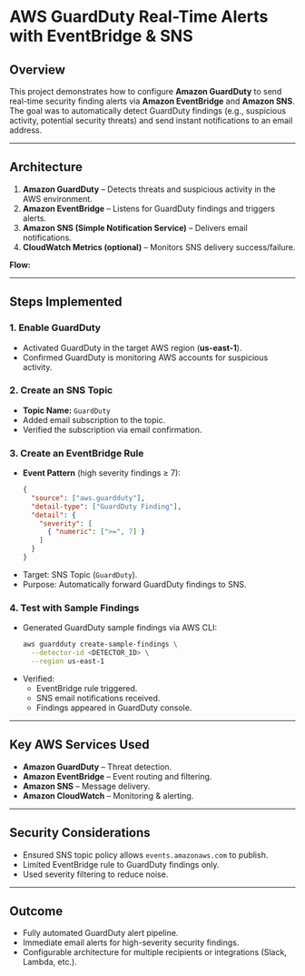 # AWS GuardDuty Real-Time Alerts with EventBridge & SNS

## Overview
This project demonstrates how to configure **Amazon GuardDuty** to send real-time security finding alerts via **Amazon EventBridge** and **Amazon SNS**.  
The goal was to automatically detect GuardDuty findings (e.g., suspicious activity, potential security threats) and send instant notifications to an email address.

---

## Architecture
1. **Amazon GuardDuty** – Detects threats and suspicious activity in the AWS environment.
2. **Amazon EventBridge** – Listens for GuardDuty findings and triggers alerts.
3. **Amazon SNS (Simple Notification Service)** – Delivers email notifications.
4. **CloudWatch Metrics (optional)** – Monitors SNS delivery success/failure.

**Flow:**

---

## Steps Implemented

### 1. Enable GuardDuty
- Activated GuardDuty in the target AWS region (**us-east-1**).
- Confirmed GuardDuty is monitoring AWS accounts for suspicious activity.

### 2. Create an SNS Topic
- **Topic Name:** `GuardDuty`
- Added email subscription to the topic.
- Verified the subscription via email confirmation.

### 3. Create an EventBridge Rule
- **Event Pattern** (high severity findings ≥ 7):
    ```json
    {
      "source": ["aws.guardduty"],
      "detail-type": ["GuardDuty Finding"],
      "detail": {
        "severity": [
          { "numeric": [">=", 7] }
        ]
      }
    }
    ```
- Target: SNS Topic (`GuardDuty`).
- Purpose: Automatically forward GuardDuty findings to SNS.

### 4. Test with Sample Findings
- Generated GuardDuty sample findings via AWS CLI:
    ```bash
    aws guardduty create-sample-findings \
      --detector-id <DETECTOR_ID> \
      --region us-east-1
    ```
- Verified:
    - EventBridge rule triggered.
    - SNS email notifications received.
    - Findings appeared in GuardDuty console.

---

## Key AWS Services Used
- **Amazon GuardDuty** – Threat detection.
- **Amazon EventBridge** – Event routing and filtering.
- **Amazon SNS** – Message delivery.
- **Amazon CloudWatch** – Monitoring & alerting.

---

## Security Considerations
- Ensured SNS topic policy allows `events.amazonaws.com` to publish.
- Limited EventBridge rule to GuardDuty findings only.
- Used severity filtering to reduce noise.

---

## Outcome
- Fully automated GuardDuty alert pipeline.
- Immediate email alerts for high-severity security findings.
- Configurable architecture for multiple recipients or integrations (Slack, Lambda, etc.).

